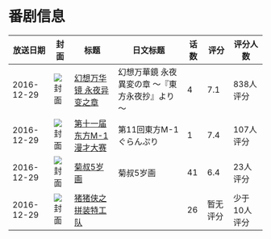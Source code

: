 # 番剧信息

|放送日期|封面|标题|日文标题|话数|评分|评分人数|
|---|---|---|---|---|---|---|
|2016-12-29|![封面](https://lain.bgm.tv/pic/cover/c/e8/9c/195661_19NdT.jpg)|[幻想万华镜 永夜异变之章](https://bangumi.tv/subject/195661)|幻想万華鏡 永夜異変の章 ～『東方永夜抄』より～|4|7.1|838人评分|
|2016-12-29|![封面](https://lain.bgm.tv/pic/cover/c/9e/49/204678_9og97.jpg)|[第十一届东方M-1漫才大赛](https://bangumi.tv/subject/204678)|第11回東方M-1ぐらんぷり|1|7.4|107人评分|
|2016-12-29|![封面](https://lain.bgm.tv/pic/cover/c/9e/be/204685_y6zvb.jpg)|[菊叔5岁画](https://bangumi.tv/subject/204685)|菊叔5岁画|41|6.4|23人评分|
|2016-12-29|![封面](https://lain.bgm.tv/pic/cover/c/44/d7/384731_G9UCg.jpg)|[猪猪侠之拼装特工队](https://bangumi.tv/subject/384731)||26|暂无评分|少于10人评分|
